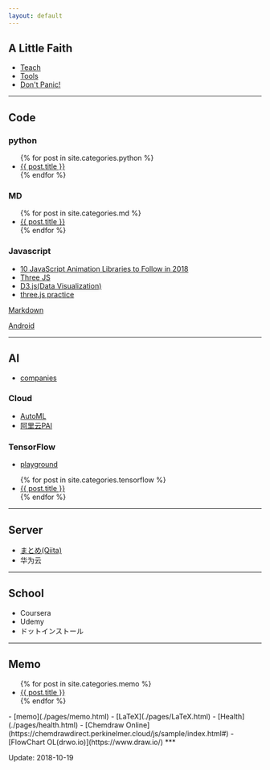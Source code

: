 ```yaml
---
layout: default
---
```


## A Little Faith

- [Teach](./pages/teach.html)
- [Tools](./pages/tools.html) 
- [Don't Panic!](https://coolaj86.com/articles/dont-panic.html)

***

## Code

### python

<ul>
  {% for post in site.categories.python %}
    <li>
      <a href="{{ post.url | remove_first:'/' }}">{{ post.title }}</a>
    </li>
  {% endfor %}
</ul>

### MD

<ul>
  {% for post in site.categories.md %}
    <li>
      <a href="{{ post.url | remove_first:'/' }}">{{ post.title }}</a>
    </li>
  {% endfor %}
</ul>

### Javascript

- [10 JavaScript Animation Libraries to Follow in 2018](https://dashbouquet.com/blog/frontend-development/10-javascript-animation-libraries-to-follow-in-2018)
- [Three JS](https://github.com/mrdoob/three.js)
- [D3.js(Data Visualization)](https://d3js.org/)
- [three.js practice](./pages/three.html)

[Markdown](./pages/markdown.html)

[Android](./pages/android.html)

***

## AI

- [companies](./pages/ai-companies.html)

### Cloud

- [AutoML](https://cloud.google.com/automl/)
- [阿里云PAI](https://data.aliyun.com/product/learn)

### TensorFlow

- [playground](https://playground.tensorflow.org)
<ul>
  {% for post in site.categories.tensorflow %}
    <li>
      <a href="{{ post.url | remove_first:'/' }}">{{ post.title }}</a>
    </li>
  {% endfor %}
</ul>

***

## Server

- [まとめ(Qiita)](https://qiita.com/you8/items/670bfa6573cec2494c96)
- 华为云

***

## School
- Coursera
- Udemy
- ドットインストール

***

## Memo
<ul>
  {% for post in site.categories.memo %}
    <li>
      <a href="{{ post.url | remove_first:'/' }}">{{ post.title }}</a>
    </li>
  {% endfor %}
</ul>
- [memo](./pages/memo.html)
- [LaTeX](./pages/LaTeX.html)
- [Health](./pages/health.html)
- [Chemdraw Online](https://chemdrawdirect.perkinelmer.cloud/js/sample/index.html#)
- [FlowChart OL(drwo.io)](https://www.draw.io/)
***

Update: 2018-10-19

